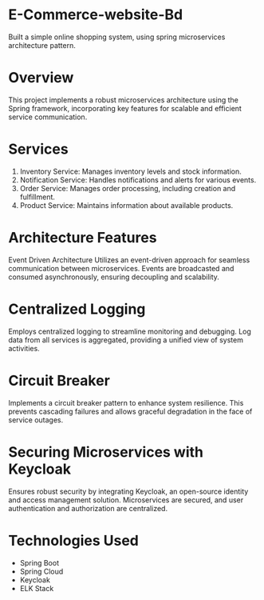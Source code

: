# E-Commerce-website-Bd
Built a simple online shopping system, using spring microservices architecture pattern.


# Overview
This project implements a robust microservices architecture using the Spring framework, incorporating key features for scalable and efficient service communication.

# Services
1. Inventory Service: Manages inventory levels and stock information.
2. Notification Service: Handles notifications and alerts for various events.
3. Order Service: Manages order processing, including creation and fulfillment.
4. Product Service: Maintains information about available products.

# Architecture Features
Event Driven Architecture
Utilizes an event-driven approach for seamless communication between microservices. Events are broadcasted and consumed asynchronously, ensuring decoupling and scalability.

# Centralized Logging
Employs centralized logging to streamline monitoring and debugging. Log data from all services is aggregated, providing a unified view of system activities.

# Circuit Breaker
Implements a circuit breaker pattern to enhance system resilience. This prevents cascading failures and allows graceful degradation in the face of service outages.

# Securing Microservices with Keycloak
Ensures robust security by integrating Keycloak, an open-source identity and access management solution. Microservices are secured, and user authentication and authorization are centralized.

# Technologies Used
* Spring Boot
* Spring Cloud
* Keycloak
* ELK Stack